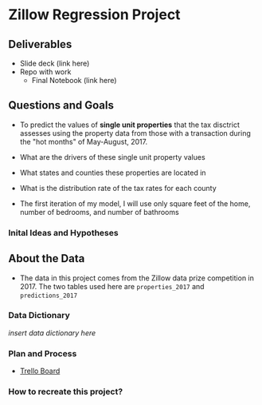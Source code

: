 # Zillow Regression Project 

## Deliverables
- Slide deck (link here)
- Repo with work 
    - Final Notebook (link here)

## Questions and Goals
- To predict the values of **single unit properties** that the tax disctrict assesses using the property data from those with a transaction during the "hot months" of May-August, 2017.
- What are the drivers of these single unit property values

- What states and counties these properties are located in
- What is the distribution rate of the tax rates for each county

- The first iteration of my model, I will use only square feet of the home, number of bedrooms, and number of bathrooms

### Inital Ideas and Hypotheses 

## About the Data
- The data in this project comes from the Zillow data prize competition in 2017. The two tables used here are `properties_2017` and `predictions_2017`

### Data Dictionary
*insert data dictionary here* 

### Plan and Process
- [Trello Board](https://trello.com/b/ElVvHjKs/zillow-regression-project)

### How to recreate this project?